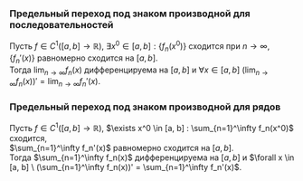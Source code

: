### Предельный переход под знаком производной для последовательностей
Пусть $f \in C^1([a, b] \rightarrow \mathbb{R})$, $\exists x^0 \in [a, b] : \{f_n(x^0)\}$ сходится при $n \rightarrow \infty$,  
$\{f_n'(x)\}$ равномерно сходится на $[a, b]$.  
Тогда $\lim_{n \rightarrow \infty} f_n(x)$ дифференцируема на $[a, b]$ и $\forall x \in [a, b] \ (\lim_{n \rightarrow \infty} f_n(x))' = \lim_{n \rightarrow \infty} f_n'(x)$.
### Предельный переход под знаком производной для рядов
Пусть $f \in C^1([a, b] \rightarrow \mathbb{R})$, $\exists x^0 \in [a, b] : \sum_{n=1}^\infty f_n(x^0)$ сходится,  
$\sum_{n=1}^\infty f_n'(x)$ равномерно сходится на $[a, b]$.  
Тогда $\sum_{n=1}^\infty f_n(x)$ дифференцируема на $[a, b]$ и $\forall x \in [a, b] \ (\sum_{n=1}^\infty f_n(x))' = \sum_{n=1}^\infty f_n'(x)$.